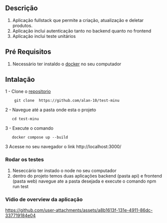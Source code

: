 ## Descrição 
1.  Aplicação fullstack que permite a criação, atualização e deletar produtos.
2.  Aplicação inclui autenticação tanto no backend quanto no frontend
3.  Aplicação inclui teste unitários

## Pré Requisitos
1. Necessário ter instaldo o [docker](https://www.docker.com/) no seu computador

## Intalação
1 - Clone o [repositorio](https://github.com/alan-10/test-minu) 

 ```
     git clone  https://github.com/alan-10/test-minu 
```
2 - Navegue até a pasta onde esta o projeto

```
   cd test-minu
```

3 - Execute o comando 
```
   docker compose up --build  
```

3 Acesse no seu navegador o link http://localhost:3000/

### Rodar os testes
 1.  Neseccário ter instado o node no seu computador
 2. dentro do projeto temos duas aplicações backend (pasta api) e frontend (pasta web)
 navegue ate a pasta desejada e execute o comando npm run test



### Vidio de overview da aplicação 


https://github.com/user-attachments/assets/a8b1613f-131e-4911-86dc-337719184e04




